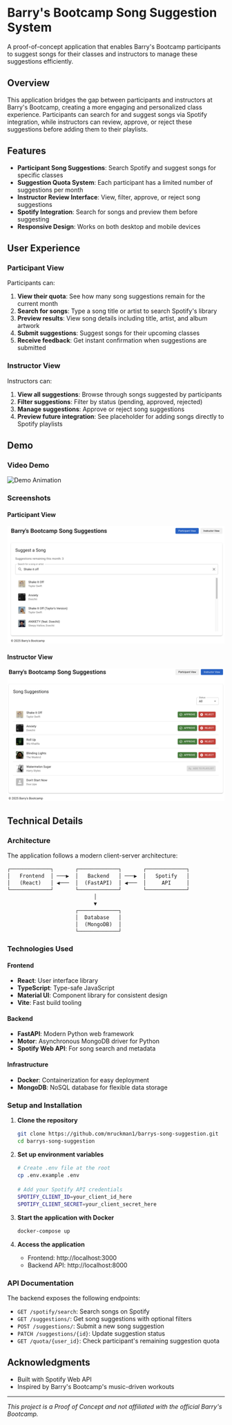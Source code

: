# Barry's Bootcamp Song Suggestion System

A proof-of-concept application that enables Barry's Bootcamp participants to suggest songs for their classes and instructors to manage these suggestions efficiently.

## Overview

This application bridges the gap between participants and instructors at Barry's Bootcamp, creating a more engaging and personalized class experience. Participants can search for and suggest songs via Spotify integration, while instructors can review, approve, or reject these suggestions before adding them to their playlists.

## Features

- **Participant Song Suggestions**: Search Spotify and suggest songs for specific classes
- **Suggestion Quota System**: Each participant has a limited number of suggestions per month
- **Instructor Review Interface**: View, filter, approve, or reject song suggestions
- **Spotify Integration**: Search for songs and preview them before suggesting
- **Responsive Design**: Works on both desktop and mobile devices

## User Experience

### Participant View

Participants can:
1. **View their quota**: See how many song suggestions remain for the current month
2. **Search for songs**: Type a song title or artist to search Spotify's library
3. **Preview results**: View song details including title, artist, and album artwork
4. **Submit suggestions**: Suggest songs for their upcoming classes
5. **Receive feedback**: Get instant confirmation when suggestions are submitted

### Instructor View

Instructors can:
1. **View all suggestions**: Browse through songs suggested by participants
2. **Filter suggestions**: Filter by status (pending, approved, rejected)
3. **Manage suggestions**: Approve or reject song suggestions
4. **Preview future integration**: See placeholder for adding songs directly to Spotify playlists

## Demo

### Video Demo

![Demo Animation](assets/SongSuggestionDemo.gif)

### Screenshots

#### Participant View
![App screenshot](assets/ParticipantView.png)

#### Instructor View
![App screenshot](assets/InstructorView.png)

## Technical Details

### Architecture

The application follows a modern client-server architecture:

```
┌─────────────┐       ┌─────────────┐       ┌─────────────┐
│   Frontend  │ ───▶  │   Backend   │ ───▶  │   Spotify   │
│   (React)   │ ◀───  │  (FastAPI)  │ ◀───  │     API     │
└─────────────┘       └─────────────┘       └─────────────┘
                            │
                            ▼
                      ┌─────────────┐
                      │  Database   │
                      │  (MongoDB)  │
                      └─────────────┘
```

### Technologies Used

#### Frontend
- **React**: User interface library
- **TypeScript**: Type-safe JavaScript
- **Material UI**: Component library for consistent design
- **Vite**: Fast build tooling

#### Backend
- **FastAPI**: Modern Python web framework
- **Motor**: Asynchronous MongoDB driver for Python
- **Spotify Web API**: For song search and metadata

#### Infrastructure
- **Docker**: Containerization for easy deployment
- **MongoDB**: NoSQL database for flexible data storage

### Setup and Installation

1. **Clone the repository**
   ```bash
   git clone https://github.com/mruckman1/barrys-song-suggestion.git
   cd barrys-song-suggestion
   ```

2. **Set up environment variables**
   ```bash
   # Create .env file at the root
   cp .env.example .env
   
   # Add your Spotify API credentials
   SPOTIFY_CLIENT_ID=your_client_id_here
   SPOTIFY_CLIENT_SECRET=your_client_secret_here
   ```

3. **Start the application with Docker**
   ```bash
   docker-compose up
   ```

4. **Access the application**
   - Frontend: http://localhost:3000
   - Backend API: http://localhost:8000

### API Documentation

The backend exposes the following endpoints:

- `GET /spotify/search`: Search songs on Spotify
- `GET /suggestions/`: Get song suggestions with optional filters
- `POST /suggestions/`: Submit a new song suggestion
- `PATCH /suggestions/{id}`: Update suggestion status
- `GET /quota/{user_id}`: Check participant's remaining suggestion quota

## Acknowledgments

- Built with Spotify Web API
- Inspired by Barry's Bootcamp's music-driven workouts

---

*This project is a Proof of Concept and not affiliated with the official Barry's Bootcamp.*
